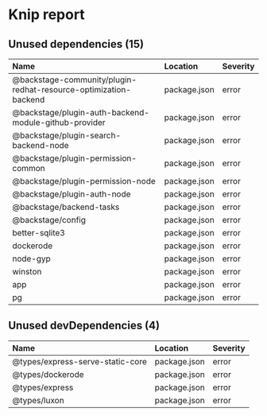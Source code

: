 # Knip report

## Unused dependencies (15)

| Name                                                             | Location     | Severity |
| :--------------------------------------------------------------- | :----------- | :------- |
| @backstage-community/plugin-redhat-resource-optimization-backend | package.json | error    |
| @backstage/plugin-auth-backend-module-github-provider            | package.json | error    |
| @backstage/plugin-search-backend-node                            | package.json | error    |
| @backstage/plugin-permission-common                              | package.json | error    |
| @backstage/plugin-permission-node                                | package.json | error    |
| @backstage/plugin-auth-node                                      | package.json | error    |
| @backstage/backend-tasks                                         | package.json | error    |
| @backstage/config                                                | package.json | error    |
| better-sqlite3                                                   | package.json | error    |
| dockerode                                                        | package.json | error    |
| node-gyp                                                         | package.json | error    |
| winston                                                          | package.json | error    |
| app                                                              | package.json | error    |
| pg                                                               | package.json | error    |

## Unused devDependencies (4)

| Name                             | Location     | Severity |
| :------------------------------- | :----------- | :------- |
| @types/express-serve-static-core | package.json | error    |
| @types/dockerode                 | package.json | error    |
| @types/express                   | package.json | error    |
| @types/luxon                     | package.json | error    |
